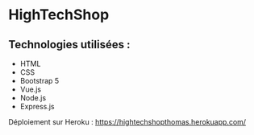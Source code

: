 # HighTechShop

## Technologies utilisées : 
  * HTML
  * CSS
  * Bootstrap 5
  * Vue.js
  * Node.js
  * Express.js

Déploiement sur Heroku : https://hightechshopthomas.herokuapp.com/
